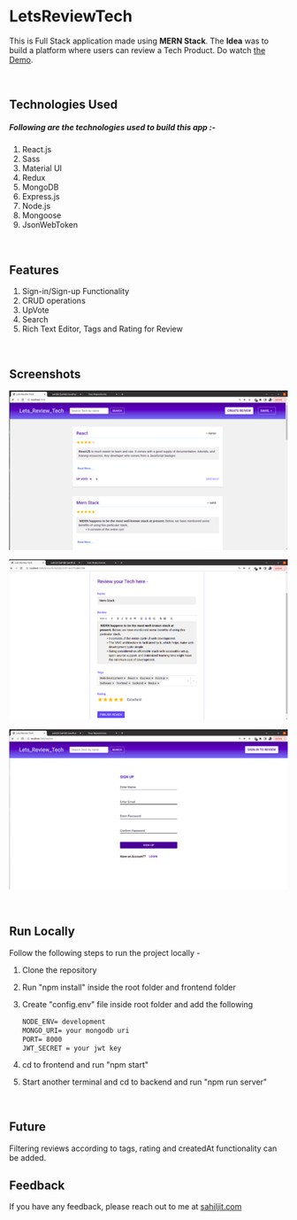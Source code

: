 
# LetsReviewTech

This is Full Stack  application made using **MERN Stack**. The **Idea** was to build a platform where users can review a Tech Product. Do watch [the Demo](https://www.youtube.com/watch?v=dNBVHuGEX3g).

<br/>


## Technologies Used

##### Following are the technologies used to build this app :-
    
1. React.js
2. Sass
3. Material UI 
4. Redux 
5. MongoDB
6. Express.js
7. Node.js
8. Mongoose
9. JsonWebToken

<br/>


## Features

1. Sign-in/Sign-up Functionality
2. CRUD operations
3. UpVote 
4. Search
5. Rich Text Editor, Tags and Rating for Review 

<br/>


## Screenshots

![App Screenshot](/screenshots/ss-1.png)
<br/>

![App Screenshot](/screenshots/ss-2.png)
<br/>

![App Screenshot](/screenshots/ss-3.png)
<br/>



<br/>

## Run Locally

Follow the following steps to run the project locally -

1. Clone the repository
2. Run "npm install" inside the root folder and frontend folder
3. Create "config.env" file inside root  folder and add  the following
    ```
    NODE_ENV= development
    MONGO_URI= your mongodb uri
    PORT= 8000
    JWT_SECRET = your jwt key
    ```

5. cd to frontend and run "npm start"
6. Start another terminal and cd to backend and run "npm run server"


<br/>

## Future
Filtering reviews according to tags, rating and createdAt functionality can be added.


## Feedback

If you have any feedback, please reach out to me at [sahiljit.com](https://www.sahiljit.com)



